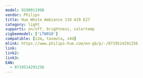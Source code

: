 ```yaml
---
model: 9290011998
vendor: Philips
title: Hue White Ambiance 110 A19 E27
category: light
supports: on/off, brightness, colortemp
zigbeemodel: ['LTW010']
compatible: [z2m, tasmota, z4d]
mlink: https://www.philips-hue.com/en-gb/p/-/8719514291256
link: 
link2: 
link3: 
EAN:
  - 8719514291256
---
```

